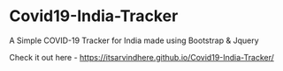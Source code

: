 # Covid19-India-Tracker
A Simple COVID-19 Tracker for India made using Bootstrap &amp; Jquery

Check it out here - https://itsarvindhere.github.io/Covid19-India-Tracker/
